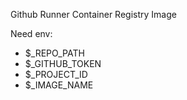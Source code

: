 Github Runner Container Registry Image

Need env:
- $_REPO_PATH
- $_GITHUB_TOKEN
- $_PROJECT_ID
- $_IMAGE_NAME
